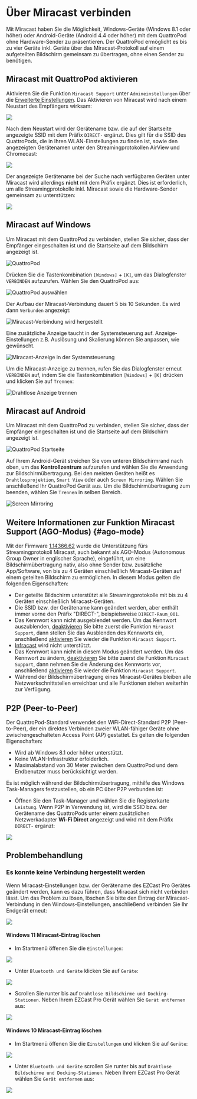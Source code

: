 # Über Miracast verbinden

Mit Miracast haben Sie die Möglichkeit, Windows-Geräte (Windows 8.1 oder höher) oder Android-Geräte (Android 4.4 oder höher) mit dem QuattroPod ohne Hardware-Sender zu präsentieren. Der QuattroPod ermöglicht es bis zu vier Geräte inkl. Geräte über das Miracast-Protokoll auf einem aufgeteilten Bildschirm gemeinsam zu übertragen, ohne einen Sender zu benötigen.

## Miracast mit QuattroPod aktivieren

Aktivieren Sie die Funktion `Miracast Support` unter `Admineinstellungen` über die [Erweiterte Einstellungen](adv.settings.md#Miracast). Das Aktivieren von Miracast wird nach einem Neustart des Empfängers wirksam:

![](/assets/img/Miracast.png)

Nach dem Neustart wird der Gerätename bzw. die auf der Startseite angezeigte SSID mit dem Präfix `DIRECT-` ergänzt. Dies gilt für die SSID des QuattroPods, die in Ihren WLAN-Einstellungen zu finden ist, sowie den angezeigten Gerätenamen unter den Streamingprotokollen AirView und Chromecast:

![](/assets/img/direct_prefix.png)

Der angezeigte Gerätename bei der Suche nach verfügbaren Geräten unter Miracast wird allerdings **nicht** mit dem Präfix ergänzt. Dies ist erforderlich, um alle Streamingprotokolle inkl. Miracast sowie die Hardware-Sender gemeinsam zu unterstützen:

![](/assets/img/QP-Windows_Miracast_Select_Device.png)

## Miracast auf Windows

Um Miracast mit dem QuattroPod zu verbinden, stellen Sie sicher, dass der Empfänger eingeschalten ist und die Startseite auf dem Bildschirm angezeigt ist.

![QuattroPod](/assets/img/quattropod.landingpage.direct.png)

Drücken Sie die Tastenkombination `[Windows]` + `[K]`, um das Dialogfenster `VERBINDEN` aufzurufen. Wählen Sie den QuattroPod aus:

![QuattroPod auswählen](/assets/img/QP-Windows_Miracast_Select_Device.png)

Der Aufbau der Miracast-Verbindung dauert 5 bis 10 Sekunden. Es wird dann `Verbunden` angezeigt:

![Miracast-Verbindung wird hergestellt](/assets/img/QP-Windows_Miracast_connected.png)

Eine zusätzliche Anzeige taucht in der Systemsteuerung auf. Anzeige-Einstellungen z.B. Auslösung und Skalierung können Sie anpassen, wie gewünscht.

![Miracast-Anzeige in der Systemsteuerung](/assets/img/Miracast_Display.jpg)

Um die Miracast-Anzeige zu trennen, rufen Sie das Dialogfenster erneut `VERBINDEN` auf, indem Sie die Tastenkombination `[Windows]` + `[K]` drücken und klicken Sie auf `Trennen`:

![Drahtlose Anzeige trennen](/assets/img/QP-Windows_Miracast_Disconnect.png)

## Miracast auf Android

Um Miracast mit dem QuattroPod zu verbinden, stellen Sie sicher, dass der Empfänger eingeschalten ist und die Startseite auf dem Bildschirm angezeigt ist.

![QuattroPod Startseite](/assets/img/quattropod.landingpage.direct.png)

Auf Ihrem Android-Gerät streichen Sie vom unteren Bildschirmrand nach oben, um das **Kontrollzentrum** aufzurufen und wählen Sie die Anwendung zur Bildschirmübertragung. Bei den meisten Geräten heißt es `Drahtlosprojektion`, `Smart View` oder auch `Screen Mirroring`. Wählen Sie anschließend Ihr QuattroPod Gerät aus. Um die Bildschirmübertragung zum beenden, wählen Sie `Trennen` in selben Bereich.

![Screen Mirroring](/assets/img/miracast.android.png)

## Weitere Informationen zur Funktion Miracast Support (AGO-Modus) {#ago-mode}

Mit der Firmware [1.14366.62](whatsnew.md#20220111-11436662) wurde die Unterstützung fürs Streamingprotokoll Miracast, auch bekannt als AGO-Modus (Autonomous Group Owner in englischer Sprache), eingeführt, um eine Bildschirmübertragung nativ, also ohne Sender bzw. zusätzliche App/Software, von bis zu 4 Geräten einschließlich Miracast-Geräten auf einem geteilten Bildschirm zu ermöglichen. In diesem Modus gelten die folgenden Eigenschaften:

* Der geteilte Bildschirm unterstützt alle Streamingprotokolle mit bis zu 4 Geräten einschließlich Miracast-Geräten. 
* Die SSID bzw. der Gerätename kann geändert werden, aber enthält immer vorne den Präfix "DIRECT-", beispielsweise `DIRECT-Raum_001`. 
* Das Kennwort kann nicht ausgeblendet werden. Um das Kennwort auszublenden, [deaktivieren](adv.settings.md#Miracast) Sie bitte zuerst die Funktion `Miracast Support`, dann stellen Sie das Ausblenden des Kennworts ein, anschließend [aktivieren](adv.settings.md#Miracast) Sie wieder die Funktion `Miracast Support`.
* [Infracast](https://docs.microsoft.com/de-de/surface-hub/miracast-over-infrastructure) wird nicht unterstützt.
* Das Kennwort kann nicht in diesem Modus geändert werden. Um das Kennwort zu ändern, [deaktivieren](adv.settings.md#Miracast) Sie bitte zuerst die Funktion `Miracast Support`, dann nehmen Sie die Änderung des Kennworts vor, anschließend [aktivieren](adv.settings.md#Miracast) Sie wieder die Funktion `Miracast Support`.
* Während der Bildschirmübertragung eines Miracast-Gerätes bleiben alle Netzwerkschnittstellen erreichbar und alle Funktionen stehen weiterhin zur Verfügung.

## P2P (Peer-to-Peer)

Der QuattroPod-Standard verwendet den WiFi-Direct-Standard P2P (Peer-to-Peer), der ein direktes Verbinden zweier WLAN-fähiger Geräte ohne zwischengeschalteten Access Point (AP) gestattet. Es gelten die folgenden Eigenschaften:

* Wird ab Windows 8.1 oder höher unterstützt.
* Keine WLAN-Infrastruktur erfolderlich.
* Maximalabstand von 30 Meter zwischen dem QuattroPod und dem Endbenutzer muss berücksichtigt werden.

Es ist möglich während der Bildschirmübertragung, mithilfe des Windows Task-Managers festzustellen, ob ein PC über P2P verbunden ist: 

* Öffnen Sie den Task-Manager und wählen Sie die Registerkarte `Leistung`. Wenn P2P in Verwendung ist, wird die SSID bzw. der Gerätename des QuattroPods unter einem zusätzlichen Netzwerkadapter **Wi-Fi Direct** angezeigt und wird mit dem Präfix `DIRECT-` ergänzt:

![](/assets/img/p2p_direct_quattropod.png)

## Problembehandlung

### Es konnte keine Verbindung hergestellt werden

Wenn Miracast-Einstellungen bzw. der Gerätename des EZCast Pro Gerätes geändert werden, kann es dazu führen, dass Miracast sich nicht verbinden lässt. Um das Problem zu lösen, löschen Sie bitte den Eintrag der Miracast-Verbindung in den Windows-Einstellungen, anschließend verbinden Sie Ihr Endgerät erneut:

![](/assets/img/Miracast.failed-to-connect.png)

#### Windows 11 Miracast-Eintrag löschen

* Im Startmenü öffenen Sie die `Einstellungen`: 

![](/assets/img/Miracast.win11.delete.record1.png)

* Unter `Bluetooth und Geräte` klicken Sie auf `Geräte`:

![](/assets/img/Miracast.win11.delete.record2.png)

* Scrollen Sie runter bis auf `Drahtlose Bildschirme und Docking-Stationen`. Neben Ihrem EZCast Pro Gerät wählen Sie `Gerät entfernen` aus:

![](/assets/img/Miracast.win11.delete.record3.png)

#### Windows 10 Miracast-Eintrag löschen

* Im Startmenü öffenen Sie die `Einstellungen` und klicken Sie auf `Geräte`: 

![](/assets/img/Miracast.win10.delete.record1.png)

* Unter `Bluetooth und Geräte` scrollen Sie runter bis auf `Drahtlose Bildschirme und Docking-Stationen`. Neben Ihrem EZCast Pro Gerät wählen Sie `Gerät entfernen` aus:

![](/assets/img/Miracast.win10.delete.record2.png)